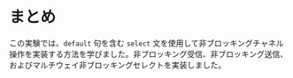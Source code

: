 # まとめ

この実験では、`default` 句を含む `select` 文を使用して非ブロッキングチャネル操作を実装する方法を学びました。非ブロッキング受信、非ブロッキング送信、およびマルチウェイ非ブロッキングセレクトを実装しました。
